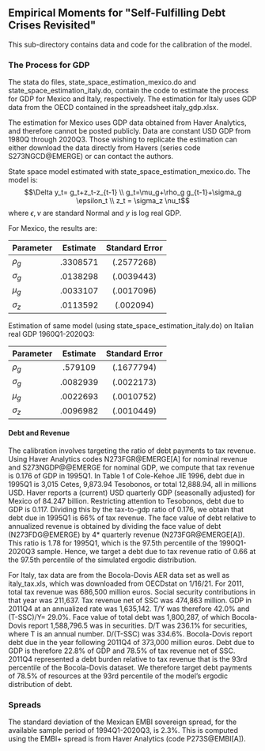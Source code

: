 ## Empirical Moments for "Self-Fulfilling Debt Crises Revisited"

This sub-directory contains data and code for the calibration of the model.

### The Process for GDP

The stata do files, state_space_estimation_mexico.do and state_space_estimation_italy.do, contain the code to estimate the process for GDP for Mexico and Italy, respectively.  The estimation for Italy uses GDP data from the OECD contained in the spreadsheet italy_gdp.xlsx.  

The estimation for Mexico uses GDP data obtained from Haver Analytics, and therefore cannot be posted publicly.  Data are constant USD GDP from 1980Q through 2020Q3.  Those wishing to replicate the estimation can either download the data directly from Havers (series code S273NGCD@EMERGE) or can contact the authors.  

State space model estimated with state_space_estimation_mexico.do. The model is:
$$\Delta y_t= g_t+z_t-z_{t-1} \\
g_t=\mu_g+\rho_g g_{t-1}+\sigma_g \epsilon_t \\
z_t = \sigma_z \nu_t$$
where $\epsilon,\nu$ are standard Normal and $y$ is log real GDP.


For Mexico, the results are:

| Parameter      | Estimate     | Standard Error     |
| :------------- | :----------: | :-----------: |
|  $\rho_g$ | .3308571  | (.2577268)     |
| $\sigma_g$   | .0138298 | (.0039443)  |
| $\mu_g$ | .0033107 | (.0017096) |
| $\sigma_z$ |  .0113592 | (.002094) |

Estimation of same model (using state_space_estimation_italy.do) on Italian real GDP 1960Q1-2020Q3:

| Parameter      | Estimate     | Standard Error     |
| :------------- | :----------: | :-----------: |
|  $\rho_g$ |.579109   | (.1677794)     |
| $\sigma_g$   |  .0082939  | (.0022173)   |
| $\mu_g$ | .0022693  | (.0010752) |
| $\sigma_z$ | .0096982  | (.0010449) |


#### Debt and Revenue


The calibration involves targeting the ratio of debt payments to tax revenue.  Using Haver Analytics codes N273FGR@EMERGE[A] for nominal revenue and S273NGDP@@EMERGE for nominal GDP, we compute that tax revenue is 0.176 of GDP in 1995Q1.  In Table 1 of Cole-Kehoe JIE 1996, debt due in 1995Q1 is 3,015 Cetes, 9,873.94 Tesobonos, or total 12,888.94, all in millions USD.  Haver reports a (current) USD quarterly GDP (seasonally adjusted) for Mexico of 84.247 billion.  Restricting attention to Tesobonos, debt due to GDP is  0.117.  Dividing this by the tax-to-gdp ratio of 0.176, we obtain that debt due in 1995Q1 is 66% of tax revenue.  The face value of debt relative to annualized revenue is obtained by dividing the face value of debt (N273FDG@EMERGE) by 4* quarterly revenue (N273FGR@EMERGE[A]).  This ratio is 1.78 for 1995Q1, which is the 97.5th percentile of the 1990Q1-2020Q3 sample.  Hence, we target a debt due to tax revenue ratio of 0.66 at the 97.5th percentile of the simulated ergodic distribution.  

For Italy, tax data are from the Bocola-Dovis AER data set as well as italy_tax.xls, which was downloaded from OECDstat on 1/16/21.  For 2011, total tax revenue was 686,500 million euros.  Social security contributions in that year was 211,637.  Tax revenue net of SSC was 474,863 million. GDP in 2011Q4 at an annualized rate was 1,635,142.  T/Y was therefore 42.0% and (T-SSC)/Y= 29.0%. Face value of total debt was 1,800,287, of which Bocola-Dovis report 1,588,796.5 was in securities.  D/T was 236.1% for securities, where T is an annual number.  D/(T-SSC) was 334.6%. Bocola-Dovis report debt due in the year following 2011Q4 of 373,000 million euros. Debt due to GDP is therefore  22.8% of GDP and 78.5% of tax revenue net of SSC.  2011Q4 represented a debt burden relative to tax revenue that is the 93rd percentile of the Bocola-Dovis dataset. We therefore target debt payments of 78.5% of resources at the 93rd percentile of the model’s ergodic distribution of debt. 

### Spreads

The standard deviation of the Mexican EMBI sovereign spread, for the available sample period of 1994Q1-2020Q3, is 2.3%.  This is computed using the EMBI+ spread is from Haver Analytics (code P273S@EMBI[A]).  


